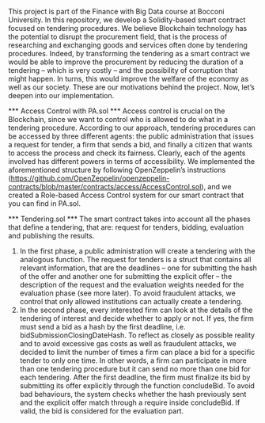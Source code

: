 This project is part of the Finance with Big Data course at Bocconi University. In this repository, we develop a Solidity-based smart contract focused on tendering procedures. We believe Blockchain technology has the potential to disrupt the procurement field, that is the process of researching and exchanging goods and services often done by tendering procedures. Indeed, by transforming the tendering as a smart contract we would be able to improve the procurement by reducing the duration of a tendering – which is very costly – and the possibility of corruption that might happen. In turns, this would improve the welfare of the economy as well as our society. 
These are our motivations behind the project. Now, let’s deepen into our implementation. 

*** Access Control with PA.sol ***
Access control is crucial on the Blockchain, since we want to control who is allowed to do what in a tendering procedure. According to our approach, tendering procedures can be accessed by three different agents: the public administration that issues a request for tender, a firm that sends a bid, and finally a citizen that wants to access the process and check its fairness. Clearly, each of the agents involved has different powers in terms of accessibility. We implemented the aforementioned structure by following OpenZeppelin’s instructions (https://github.com/OpenZeppelin/openzeppelin-contracts/blob/master/contracts/access/AccessControl.sol), and we created a Role-based Access Control system for our smart contract that you can find in PA.sol. 

*** Tendering.sol ***
The smart contract takes into account all the phases that define a tendering, that are: request for tenders, bidding, evaluation and publishing the results. 
1)	In the first phase, a public administration will create a tendering with the analogous function. The request for tenders is a struct that contains all relevant information, that are the deadlines – one for submitting the hash of the offer and another one for submitting the explicit offer – the description of the request and the evaluation weights needed for the evaluation phase (see more later). To avoid fraudulent attacks, we control that only allowed institutions can actually create a tendering. 
2)	In the second phase, every interested firm can look at the details of the tendering of interest and decide whether to apply or not. If yes, the firm must send a bid as a hash by the first deadline, i.e. bidSubmissionClosingDateHash. To reflect as closely as possible reality and to avoid excessive gas costs as well as fraudulent attacks, we decided to limit the number of times a firm can place a bid for a specific tender to only one time. In other words, a firm can participate in more than one tendering procedure but it can send no more than one bid for each tendering. After the first deadline, the firm must finalize its bid by submitting its offer explicitly through the function concludeBid. To avoid bad behaviours, the system checks whether the hash previously sent and the explicit offer match through a require inside concludeBid. If valid, the bid is considered for the evaluation part. 

